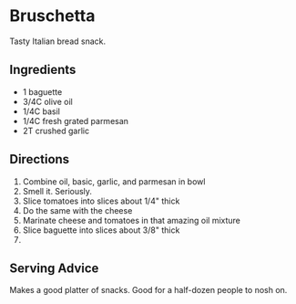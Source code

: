 # Bruschetta

Tasty Italian bread snack.

## Ingredients

* 1 baguette
* 3/4C olive oil
* 1/4C basil
* 1/4C fresh grated parmesan
* 2T crushed garlic

## Directions

1. Combine oil, basic, garlic, and parmesan in bowl
2. Smell it. Seriously.
3. Slice tomatoes into slices about 1/4" thick
4. Do the same with the cheese
5. Marinate cheese and tomatoes in that amazing oil mixture
6. Slice baguette into slices about 3/8" thick
7. 

## Serving Advice

Makes a good platter of snacks. Good for a half-dozen people to nosh on.


